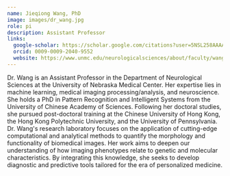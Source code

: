 ```yaml
---
name: Jieqiong Wang, PhD
image: images/dr_wang.jpg
role: pi
description: Assistant Professor
links:
  google-scholar: https://scholar.google.com/citations?user=5NSL258AAAAJ
  orcid: 0009-0009-2040-9552
  website: https://www.unmc.edu/neurologicalsciences/about/faculty/wang.html
---
```


Dr. Wang is an Assistant Professor in the Department of Neurological Sciences at the University of Nebraska Medical Center. Her expertise lies in machine learning, medical imaging processing/analysis, and neuroscience. She holds a PhD in Pattern Recognition and Intelligent Systems from the University of Chinese Academy of Sciences. Following her doctoral studies, she pursued post-doctoral training at the Chinese University of Hong Kong, the Hong Kong Polytechnic University, and the University of Pennsylvania. Dr. Wang's research laboratory focuses on the application of cutting-edge computational and analytical methods to quantify the morphology and functionality of biomedical images. Her work aims to deepen our understanding of how imaging phenotypes relate to genetic and molecular characteristics. By integrating this knowledge, she seeks to develop diagnostic and predictive tools tailored for the era of personalized medicine.
